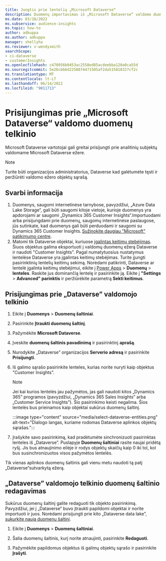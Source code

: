 ```yaml
---
title: Jungtis prie lentelių „Microsoft Dataverse“
description: Duomenų importavimas iš „Microsoft Dataverse“ valdomo duomenų telkinio.
ms.date: 03/18/2022
ms.subservice: audience-insights
ms.topic: how-to
author: adkuppa
ms.author: adkuppa
manager: shellyha
ms.reviewer: v-wendysmith
searchScope:
- ci-dataverse
- customerInsights
ms.openlocfilehash: c470956b0453ac2558ed85acdeebba120a0ca55d
ms.sourcegitcommit: 5e26cbb6d2258074471505af2da515818327cf2c
ms.translationtype: MT
ms.contentlocale: lt-LT
ms.lasthandoff: 06/14/2022
ms.locfileid: "9011713"
---
```

# <a name="connect-to-data-in-a-microsoft-dataverse-managed-data-lake"></a>Prisijungimas prie „Microsoft Dataverse“ valdomo duomenų telkinio

Microsoft Dataverse vartotojai gali greitai prisijungti prie analitinių subjektų valdomame Microsoft Dataverse ežere.

> [!NOTE]
> Turite būti organizacijos administratorius, Dataverse kad galėtumėte tęsti ir peržiūrėti valdomo ežero objektų sąrašą.

## <a name="important-considerations"></a>Svarbi informacija

1. Duomenys, saugomi internetinėse tarnybose, pavyzdžiui, „Azure Data Lake Storage“, gali būti saugomi kitoje vietoje, kurioje duomenys yra apdorojami ar saugomi „Dynamics 365 Customer Insights“.Importuodami arba prisijungdami prie duomenų, saugomų internetinėse paslaugose, jūs sutinkate, kad duomenys gali būti perduodami ir saugomi su Dynamics 365 Customer Insights. [Sužinokite daugiau "Microsoft" patikimumo centre](https://www.microsoft.com/trust-center).
2. Matomi tik Dataverse objektai, kuriuose [įgalintas keitimų stebėjimas](/power-platform/admin/enable-change-tracking-control-data-synchronization). Šiuos objektus galima eksportuoti į valdomų duomenų ežerą Dataverse ir naudoti "Customer Insights". Pagal numatytuosius nustatymus lentelėse Dataverse yra įgalintas keitimų stebėjimas. Turite įjungti pasirinktinių lentelių keitimų sekimą. Norėdami patikrinti, Dataverse ar lentelė įgalinta keitimų stebėjimui, eikite į [Power Apps](https://make.powerapps.com) > **Duomenų** > **lenteles**. Raskite jus dominančią lentelę ir pasirinkite ją. Eikite į **"Settings** > **Advanced" parinktis** ir peržiūrėkite parametrą **Sekti keitimus**.

## <a name="connect-to-a-dataverse-managed-lake"></a>Prisijungimas prie „Dataverse” valdomojo telkinio

1. Eikite į **Duomenys** > **Duomenų šaltiniai**.

1. Pasirinkite **Įtraukti duomenų šaltinį**.

1. Pažymėkite **Microsoft Dataverse**.

1. Įveskite **duomenų šaltinis pavadinimą** ir pasirinktinį **aprašą**.

1. Nurodykite „Dataverse” organizacijos **Serverio adresą** ir pasirinkite **Prisijungti**.

1. Iš galimo sąrašo pasirinkite lenteles, kurias norite nuryti kaip objektus "Customer Insights".

   > [!NOTE]
   > Jei kai kurios lentelės jau pažymėtos, jas gali naudoti kitos „Dynamics 365” programos (pavyzdžiui, „Dynamics 365 Sales Insights” arba „Customer Service Insights”). Šio pasirinkimo keisti negalima. Šios lentelės bus prieinamos kaip objektai sukūrus duomenų šaltinį.

    :::image type="content" source="media/select-dataverse-entities.png" alt-text="Dialogo langas, kuriame rodomas Dataverse aplinkos objektų sąrašas.":::

1. Įrašykite savo pasirinkimą, kad pradėtumėte sinchronizuoti pasirinktas lenteles iš „Dataverse”. Puslapyje **Duomenų šaltiniai** rasite naujai pridėtą ryšį. Jis bus atnaujinimo eilėje ir rodys objektų skaičių kaip 0 iki tol, kol bus susinchronizuotos visos pažymėtos lentelės.

Tik vienas aplinkos duomenų šaltinis gali vienu metu naudoti tą patį „Dataverse“sutvarkytą ežerą.

## <a name="edit-a-dataverse-managed-lake-data-source"></a>„Dataverse” valdomojo telkinio duomenų šaltinio redagavimas

Sukūrus duomenų šaltinį galite redaguoti tik objekto pasirinkimą. Pavyzdžiui, jei į „Dataverse“ buvo įtraukti papildomi objektai ir norite importuoti ir juos.
Norėdami prisijungti prie kito „Dataverse data lake”, [sukurkite naują duomenų šaltinį](#connect-to-a-dataverse-managed-lake).

1. Eikite į **Duomenys** > **Duomenų šaltiniai**.

1. Šalia duomenų šaltinis, kurį norite atnaujinti, pasirinkite **Redaguoti**.

1. Pažymėkite papildomus objektus iš galimų objektų sąrašo ir pasirinkite **Įrašyti**.
